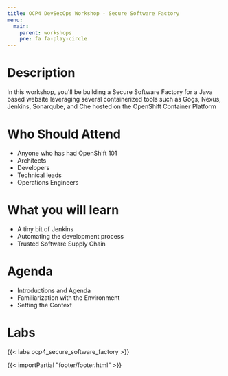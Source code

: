 ```yaml
---
title: OCP4 DevSecOps Workshop - Secure Software Factory
menu:
  main:
    parent: workshops
    pre: fa fa-play-circle
---
```


# Description
In this workshop, you'll be building a Secure Software Factory for a Java based website leveraging several containerized tools such as Gogs, Nexus, Jenkins, Sonarqube, and Che hosted on the OpenShift Container Platform

# Who Should Attend
- Anyone who has had OpenShift 101
- Architects
- Developers
- Technical leads
- Operations Engineers

# What you will learn
- A tiny bit of Jenkins
- Automating the development process
- Trusted Software Supply Chain

# Agenda
- Introductions and Agenda
- Familiarization with the Environment
- Setting the Context

# Labs

{{< labs ocp4_secure_software_factory >}}

{{< importPartial "footer/footer.html" >}}
